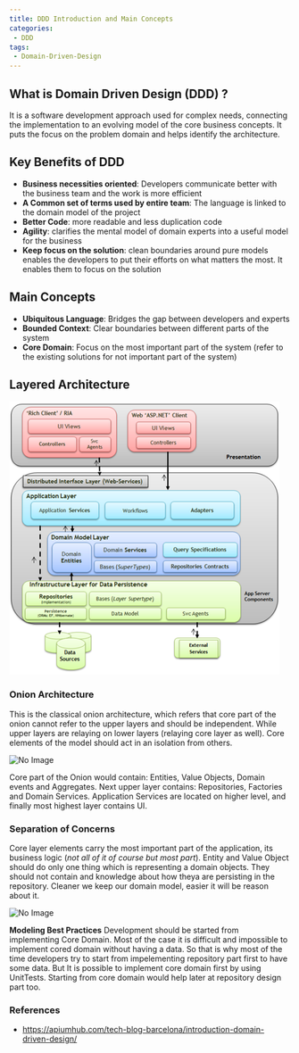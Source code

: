 ```yaml
---
title: DDD Introduction and Main Concepts
categories:
 - DDD
tags:
 - Domain-Driven-Design
---
```


## What is Domain Driven Design (DDD) ?

It is a software development approach used for complex needs, connecting the implementation to an evolving model of the core business concepts. It puts the focus on the problem domain and helps identify the architecture.


## Key Benefits of DDD

- **Business necessities oriented**: Developers communicate better with the business team and the work is more efficient
- **A Common set of terms used by entire team**: The language is linked to the domain model of the project
- **Better Code**: more readable and less duplication code
- **Agility**: clarifies the mental model of domain experts into a useful model for the business
- **Keep focus on the solution**: clean boundaries around pure models enables the developers to put their efforts on what matters the most. It enables them to focus on the solution


## Main Concepts

- **Ubiquitous Language**: Bridges the gap between developers and experts
- **Bounded Context**: Clear boundaries between different parts of the system
- **Core Domain**: Focus on the most important part of the system (refer to the existing solutions for not important part of the system)


## Layered Architecture

![No Image](/assets/2018-05-20-ddd-main/DDD_architecture.png)

### Onion Architecture
This is the classical onion architecture, which refers that core part of the onion cannot refer to the upper layers and should be independent. While upper layers are relaying on lower layers (relaying core layer as well). Core elements of the model should act in an isolation from others. 

![No Image](/assets/2018-05-20-ddd-main/onionModel.png)

Core part of the Onion would contain: Entities, Value Objects, Domain events and Aggregates. Next upper layer contains: Repositories, Factories and Domain Services. Application Services are located on higher level, and finally most highest layer contains UI.

### Separation of Concerns
Core layer elements carry the most important part of the application, its business logic (*not all of it of course but most part*). Entity and Value Object should do only one thing which is representing a domain objects. They should not contain and knowledge about how theya are persisting in the repository. Cleaner we keep our domain model, easier it will be reason about it. 

![No Image](/assets/2018-05-20-ddd-main/isolation.png)

**Modeling Best Practices**
Development should be started from implementing Core Domain. Most of the case it is difficult and impossible to implement cored domain without having a data. So that is why most of the time developers try to start from impelementing repository part first to have some data. But It is possible to implement core domain first by using UnitTests. Starting from core domain would help later at repository design part too.





### References
- https://apiumhub.com/tech-blog-barcelona/introduction-domain-driven-design/

